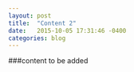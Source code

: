 ```yaml
---
layout: post
title:  "Content 2"
date:   2015-10-05 17:31:46 -0400
categories: blog
---
```


###content to be added
